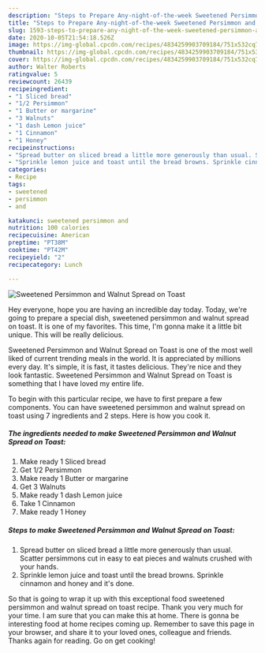 ```yaml
---
description: "Steps to Prepare Any-night-of-the-week Sweetened Persimmon and Walnut Spread on Toast"
title: "Steps to Prepare Any-night-of-the-week Sweetened Persimmon and Walnut Spread on Toast"
slug: 1593-steps-to-prepare-any-night-of-the-week-sweetened-persimmon-and-walnut-spread-on-toast
date: 2020-10-05T21:54:18.526Z
image: https://img-global.cpcdn.com/recipes/4834259903709184/751x532cq70/sweetened-persimmon-and-walnut-spread-on-toast-recipe-main-photo.jpg
thumbnail: https://img-global.cpcdn.com/recipes/4834259903709184/751x532cq70/sweetened-persimmon-and-walnut-spread-on-toast-recipe-main-photo.jpg
cover: https://img-global.cpcdn.com/recipes/4834259903709184/751x532cq70/sweetened-persimmon-and-walnut-spread-on-toast-recipe-main-photo.jpg
author: Walter Roberts
ratingvalue: 5
reviewcount: 26439
recipeingredient:
- "1 Sliced bread"
- "1/2 Persimmon"
- "1 Butter or margarine"
- "3 Walnuts"
- "1 dash Lemon juice"
- "1 Cinnamon"
- "1 Honey"
recipeinstructions:
- "Spread butter on sliced bread a little more generously than usual. Scatter persimmons cut in easy to eat pieces and walnuts crushed with your hands."
- "Sprinkle lemon juice and toast until the bread browns. Sprinkle cinnamon and honey and it&#39;s done."
categories:
- Recipe
tags:
- sweetened
- persimmon
- and

katakunci: sweetened persimmon and 
nutrition: 100 calories
recipecuisine: American
preptime: "PT38M"
cooktime: "PT42M"
recipeyield: "2"
recipecategory: Lunch

---
```



![Sweetened Persimmon and Walnut Spread on Toast](https://img-global.cpcdn.com/recipes/4834259903709184/751x532cq70/sweetened-persimmon-and-walnut-spread-on-toast-recipe-main-photo.jpg)

Hey everyone, hope you are having an incredible day today. Today, we're going to prepare a special dish, sweetened persimmon and walnut spread on toast. It is one of my favorites. This time, I'm gonna make it a little bit unique. This will be really delicious.



Sweetened Persimmon and Walnut Spread on Toast is one of the most well liked of current trending meals in the world. It is appreciated by millions every day. It's simple, it is fast, it tastes delicious. They're nice and they look fantastic. Sweetened Persimmon and Walnut Spread on Toast is something that I have loved my entire life.


To begin with this particular recipe, we have to first prepare a few components. You can have sweetened persimmon and walnut spread on toast using 7 ingredients and 2 steps. Here is how you cook it.

<!--inarticleads1-->

##### The ingredients needed to make Sweetened Persimmon and Walnut Spread on Toast:

1. Make ready 1 Sliced bread
1. Get 1/2 Persimmon
1. Make ready 1 Butter or margarine
1. Get 3 Walnuts
1. Make ready 1 dash Lemon juice
1. Take 1 Cinnamon
1. Make ready 1 Honey




<!--inarticleads2-->

##### Steps to make Sweetened Persimmon and Walnut Spread on Toast:

1. Spread butter on sliced bread a little more generously than usual. Scatter persimmons cut in easy to eat pieces and walnuts crushed with your hands.
1. Sprinkle lemon juice and toast until the bread browns. Sprinkle cinnamon and honey and it&#39;s done.




So that is going to wrap it up with this exceptional food sweetened persimmon and walnut spread on toast recipe. Thank you very much for your time. I am sure that you can make this at home. There is gonna be interesting food at home recipes coming up. Remember to save this page in your browser, and share it to your loved ones, colleague and friends. Thanks again for reading. Go on get cooking!
